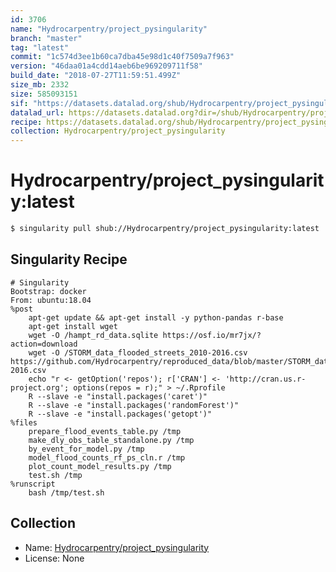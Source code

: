 ```yaml
---
id: 3706
name: "Hydrocarpentry/project_pysingularity"
branch: "master"
tag: "latest"
commit: "1c574d3ee1b60ca7dba45e98d1c40f7509a7f963"
version: "46daa01a4cdd14aeb6be969209711f58"
build_date: "2018-07-27T11:59:51.499Z"
size_mb: 2332
size: 585093151
sif: "https://datasets.datalad.org/shub/Hydrocarpentry/project_pysingularity/latest/2018-07-27-1c574d3e-46daa01a/46daa01a4cdd14aeb6be969209711f58.simg"
datalad_url: https://datasets.datalad.org?dir=/shub/Hydrocarpentry/project_pysingularity/latest/2018-07-27-1c574d3e-46daa01a/
recipe: https://datasets.datalad.org/shub/Hydrocarpentry/project_pysingularity/latest/2018-07-27-1c574d3e-46daa01a/Singularity
collection: Hydrocarpentry/project_pysingularity
---
```


# Hydrocarpentry/project_pysingularity:latest

```bash
$ singularity pull shub://Hydrocarpentry/project_pysingularity:latest
```

## Singularity Recipe

```singularity
# Singularity
Bootstrap: docker
From: ubuntu:18.04
%post
    apt-get update && apt-get install -y python-pandas r-base
	apt-get install wget
	wget -O /hampt_rd_data.sqlite https://osf.io/mr7jx/?action=download 
	wget -O /STORM_data_flooded_streets_2010-2016.csv https://github.com/Hydrocarpentry/reproduced_data/blob/master/STORM_data_flooded_streets_2010-2016.csv
    echo "r <- getOption('repos'); r['CRAN'] <- 'http://cran.us.r-project.org'; options(repos = r);" > ~/.Rprofile
    R --slave -e "install.packages('caret')"
    R --slave -e "install.packages('randomForest')"
    R --slave -e "install.packages('getopt')"
%files
    prepare_flood_events_table.py /tmp
    make_dly_obs_table_standalone.py /tmp
    by_event_for_model.py /tmp
    model_flood_counts_rf_ps_cln.r /tmp
    plot_count_model_results.py /tmp
    test.sh /tmp
%runscript
    bash /tmp/test.sh
```

## Collection

 - Name: [Hydrocarpentry/project_pysingularity](https://github.com/Hydrocarpentry/project_pysingularity)
 - License: None

